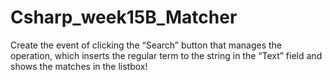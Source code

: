 # Csharp_week15B_Matcher
Create the event of clicking the “Search” button that manages the operation, which inserts the regular term to the string in the “Text” field and shows the matches in the listbox!
